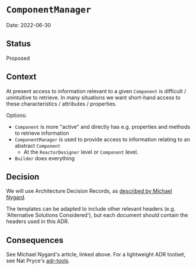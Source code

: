 # `ComponentManager`

Date: 2022-06-30

## Status

Proposed

## Context

At present access to information relevant to a given `Component` is difficult / unintuitive
to retrieve. In many situations we want short-hand access to these characteristics / attributes / properties.

Options:
* `Component` is more "active" and directly has e.g. properties and methods to retrieve information
* `ComponentManager` is used to provide access to information relating to an abstract `Component`
    * At the `ReactorDesigner` level or `Component` level.
* `Builder` does everything

## Decision

We will use Architecture Decision Records,
as [described by Michael Nygard](http://thinkrelevance.com/blog/2011/11/15/documenting-architecture-decisions).

The templates can be adapted to include other relevant headers
(e.g. 'Alternative Solutions Considered'),
but each document should contain the headers used in this ADR.

## Consequences

See Michael Nygard's article, linked above.
For a lightweight ADR toolset,
see Nat Pryce's [adr-tools](https://github.com/npryce/adr-tools).
